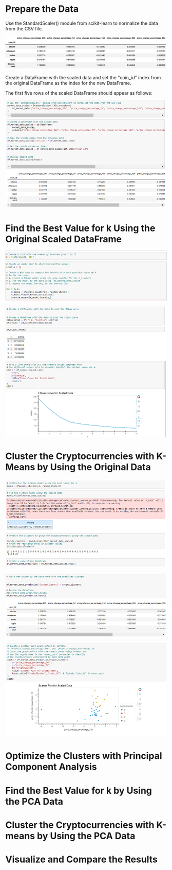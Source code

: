 # Prepare the Data

Use the StandardScaler() module from scikit-learn to normalize the data from the CSV file.

![Alt text](image-7.png)

Create a DataFrame with the scaled data and set the "coin_id" index from the original DataFrame as the index for the new DataFrame.

The first five rows of the scaled DataFrame should appear as follows:

![Alt text](image-1.png)

# Find the Best Value for k Using the Original Scaled DataFrame

![Alt text](image-2.png)

![Alt text](image-3.png)

# Cluster the Cryptocurrencies with K-Means by Using the Original Data 

![Alt text](image-4.png)

![Alt text](image-5.png)

![Alt text](image-6.png)

# Optimize the Clusters with Principal Component Analysis

# Find the Best Value for k by Using the PCA Data

# Cluster the Cryptocurrencies with K-means by Using the PCA Data 

# Visualize and Compare the Results






